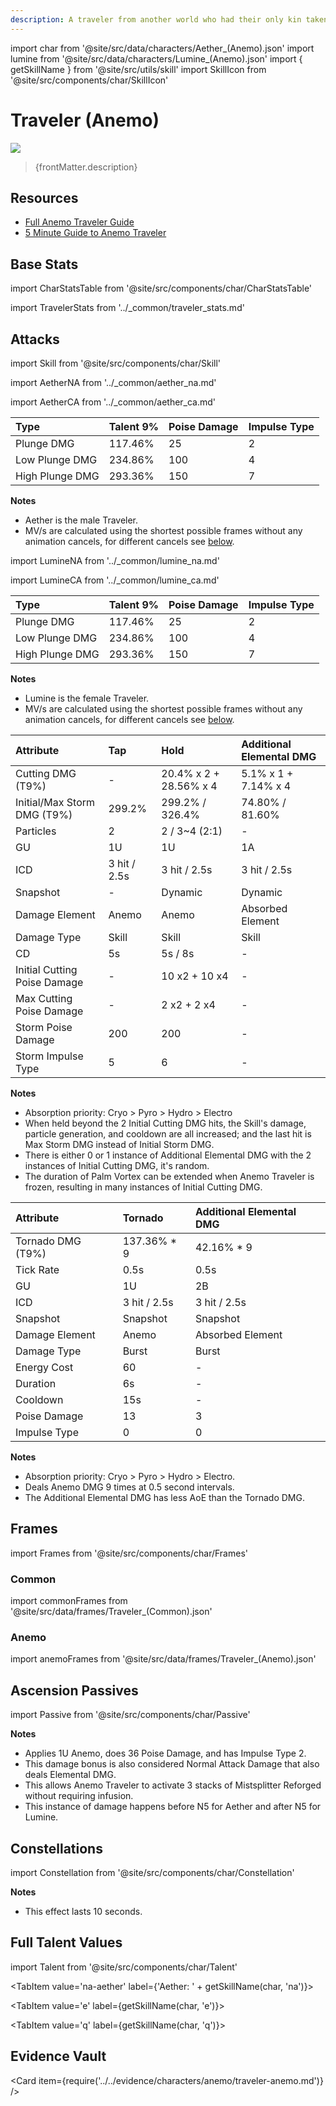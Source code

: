 ```yaml
---
description: A traveler from another world who had their only kin taken away, forcing them to embark on a journey to find The Seven.
---
```


import char from '@site/src/data/characters/Aether_(Anemo).json'
import lumine from '@site/src/data/characters/Lumine_(Anemo).json'
import { getSkillName } from '@site/src/utils/skill'
import SkillIcon from '@site/src/components/char/SkillIcon'

# Traveler (Anemo)

![](/img/traveler/anemo-traveler.png)

<blockquote>{frontMatter.description}</blockquote>

## Resources

* [Full Anemo Traveler Guide](https://keqingmains.com/anemo-traveler/)
* [5 Minute Guide to Anemo Traveler](https://youtu.be/H4Y6y7JJsvM)

## Base Stats

import CharStatsTable from '@site/src/components/char/CharStatsTable'

<CharStatsTable char={char} />

import TravelerStats from '../\_common/traveler_stats.md'

<TravelerStats />

## Attacks

import Skill from '@site/src/components/char/Skill'

<Tabs>
<TabItem value='na-aether' label='Aether Normal Attacks'>
<SkillIcon char={char} skill='na' />
<div class='talent-columns'>
<Skill char={char} skill='na' sectionFilter='Normal Attack' />

import AetherNA from '../_common/aether_na.md'

<AetherNA />

</div>
<div class='talent-columns'>
<Skill char={char} skill='na' sectionFilter='Charged Attack' />

import AetherCA from '../_common/aether_ca.md'

<AetherCA />

</div>
<div class='talent-columns'>
<Skill char={char} skill='na' sectionFilter='Plunging Attack' />

| Type            | Talent 9% | Poise Damage | Impulse Type |
| :-------------- | :-------- | :----------- | :----------- |
| Plunge DMG      | 117.46%   | 25           | 2            |
| Low Plunge DMG  | 234.86%   | 100          | 4            |
| High Plunge DMG | 293.36%   | 150          | 7            |

</div>

**Notes**

* Aether is the male Traveler.
* MV/s are calculated using the shortest possible frames without any animation cancels, for different cancels see [below](#frames).

</TabItem>

<TabItem value='na' label='Lumine Normal Attacks'>
<SkillIcon char={lumine} skill='na' />
<div class='talent-columns'>
<Skill char={lumine} skill='na' sectionFilter='Normal Attack' />

import LumineNA from '../_common/lumine_na.md'

<LumineNA />

</div>
<div class='talent-columns'>
<Skill char={lumine} skill='na' sectionFilter='Charged Attack' />

import LumineCA from '../_common/lumine_ca.md'

<LumineCA />

</div>
<div class='talent-columns'>
<Skill char={lumine} skill='na' sectionFilter='Plunging Attack' />

| Type            | Talent 9% | Poise Damage | Impulse Type |
| :-------------- | :-------- | :----------- | :----------- |
| Plunge DMG      | 117.46%   | 25           | 2            |
| Low Plunge DMG  | 234.86%   | 100          | 4            |
| High Plunge DMG | 293.36%   | 150          | 7            |

</div>

**Notes**

* Lumine is the female Traveler.
* MV/s are calculated using the shortest possible frames without any animation cancels, for different cancels see [below](#frames).

</TabItem>

<TabItem value='e' label='Skill'>
<SkillIcon char={char} skill='e' />
<div class='talent-columns'>
<Skill char={char} skill='e' />

| Attribute                     | Tap          | Hold                   | Additional Elemental DMG |
| :---------------------------- | :----------- | :--------------------- | :----------------------- |
| Cutting DMG \(T9%\)           | -            | 20.4% x 2 + 28.56% x 4 | 5.1% x 1 + 7.14% x 4     |
| Initial/Max Storm DMG \(T9%\) | 299.2%       | 299.2% / 326.4%        | 74.80% / 81.60%          |
| Particles                     | 2            | 2 / 3~4 (2:1)          | -                        |
| GU                            | 1U           | 1U                     | 1A                       |
| ICD                           | 3 hit / 2.5s | 3 hit / 2.5s           | 3 hit / 2.5s             |
| Snapshot                      | -            | Dynamic                | Dynamic                  |
| Damage Element                | Anemo        | Anemo                  | Absorbed Element         |
| Damage Type                   | Skill        | Skill                  | Skill                    |
| CD                            | 5s           | 5s / 8s                | -                        |
| Initial Cutting Poise Damage  | -            | 10 x2 + 10 x4          | -                        |
| Max Cutting Poise Damage      | -            | 2 x2 + 2 x4            | -                        |
| Storm Poise Damage            | 200          | 200                    | -                        |
| Storm Impulse Type            | 5            | 6                      | -                        |

</div>

**Notes**

* Absorption priority: Cryo > Pyro > Hydro > Electro
* When held beyond the 2 Initial Cutting DMG hits, the Skill's damage, particle generation, and cooldown are all increased; and the last hit is Max Storm DMG instead of Initial Storm DMG.
* There is either 0 or 1 instance of Additional Elemental DMG with the 2 instances of Initial Cutting DMG, it's random.
* The duration of Palm Vortex can be extended when Anemo Traveler is frozen, resulting in many instances of Initial Cutting DMG.

</TabItem>

<TabItem value='q' label='Burst'>
<SkillIcon char={char} skill='q' />
<div class='talent-columns'>
<Skill char={char} skill='q'/>

| Attribute           | Tornado      | Additional Elemental DMG |
| :------------------ | :----------- | :----------------------- |
| Tornado DMG \(T9%\) | 137.36% \* 9 | 42.16% \* 9              |
| Tick Rate           | 0.5s         | 0.5s                     |
| GU                  | 1U           | 2B                       |
| ICD                 | 3 hit / 2.5s | 3 hit / 2.5s             |
| Snapshot            | Snapshot     | Snapshot                 |
| Damage Element      | Anemo        | Absorbed Element         |
| Damage Type         | Burst        | Burst                    |
| Energy Cost         | 60           | -                        |
| Duration            | 6s           | -                        |
| Cooldown            | 15s          | -                        |
| Poise Damage        | 13           | 3                        |
| Impulse Type        | 0            | 0                        |

</div>

**Notes**

* Absorption priority: Cryo > Pyro > Hydro > Electro.
* Deals Anemo DMG 9 times at 0.5 second intervals.
* The Additional Elemental DMG has less AoE than the Tornado DMG.

</TabItem>
</Tabs>

## Frames

import Frames from '@site/src/components/char/Frames'

### Common

import commonFrames from '@site/src/data/frames/Traveler_(Common).json'

<Frames data={commonFrames} />

### Anemo

import anemoFrames from '@site/src/data/frames/Traveler_(Anemo).json'

<Frames data={anemoFrames} />

## Ascension Passives

import Passive from '@site/src/components/char/Passive'

<Tabs>
<TabItem value='a1' label='Ascension 1'>
<Passive char={char} passive={0} />

**Notes**

* Applies 1U Anemo, does 36 Poise Damage, and has Impulse Type 2.
* This damage bonus is also considered Normal Attack Damage that also deals Elemental DMG.
* This allows Anemo Traveler to activate 3 stacks of Mistsplitter Reforged without requiring infusion.
* This instance of damage happens before N5 for Aether and after N5 for Lumine.

</TabItem>

<TabItem value="a4" label="Ascension 4">
<Passive char={char} passive={1} />
</TabItem>
</Tabs>

## Constellations

import Constellation from '@site/src/components/char/Constellation'

<Tabs>
<TabItem value='c1' label='C1'>
<Constellation char={char} constellation={1} />
</TabItem>

<TabItem value='c2' label='C2'>
<Constellation char={char} constellation={2} />
</TabItem>

<TabItem value='c3' label='C3'>
<Constellation char={char} constellation={3} />
</TabItem>

<TabItem value='c4' label='C4'>
<Constellation char={char} constellation={4} />
</TabItem>

<TabItem value='c5' label='C5'>
<Constellation char={char} constellation={5} />
</TabItem>

<TabItem value='c6' label='C6'>
<Constellation char={char} constellation={6} />

**Notes**

* This effect lasts 10 seconds.

</TabItem>
</Tabs>

## Full Talent Values

import Talent from '@site/src/components/char/Talent'

<Tabs>
<TabItem value='na-lumine' label={'Lumine: ' + getSkillName(lumine, 'na')}>
<Talent char={lumine} skill='na' />
</TabItem>

<TabItem value='na-aether' label={'Aether: ' + getSkillName(char, 'na')}>
<Talent char={char} skill='na' />
</TabItem>

<TabItem value='e' label={getSkillName(char, 'e')}>
<Talent char={char} skill='e' />
</TabItem>

<TabItem value='q' label={getSkillName(char, 'q')}>
<Talent char={char} skill='q' />
</TabItem>
</Tabs>

## Evidence Vault

<Card item={require('../../evidence/characters/anemo/traveler-anemo.md')} />
